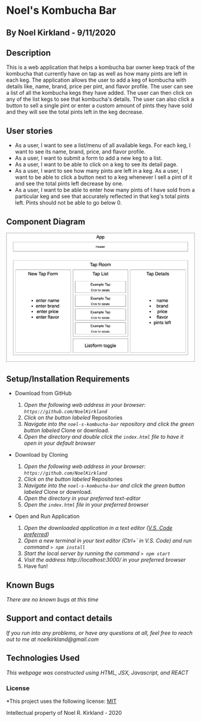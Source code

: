 # Noel's Kombucha Bar

## By Noel Kirkland - 9/11/2020

## Description
This is a web application that helps a kombucha bar owner keep track of the kombucha that currently have on tap as well as how many pints are left in each keg. The application allows the user to add a keg of kombucha with details like, name, brand, price per pint, and flavor profile. The user can see a list of all the kombucha kegs they have added. The user can then click on any of the list kegs to see that kombucha's details. The user can also click a button to sell a single pint or enter a custom amount of pints they have sold  and they will see the total pints left in the keg decrease.

## User stories
* As a user, I want to see a list/menu of all available kegs. For each keg, I want to see its name, brand, price, and flavor profile.
* As a user, I want to submit a form to add a new keg to a list.
* As a user, I want to be able to click on a keg to see its detail page.
* As a user, I want to see how many pints are left in a keg.
As a user, I want to be able to click a button next to a keg whenever I sell a pint of it and see the total pints left decrease by one.
* As a user, I want to be able to enter how many pints of I have sold from a particular keg and see that accurately reflected in that keg's total pints left. Pints should not be able to go below 0.

## Component Diagram

![](Tap-Room.png)

## Setup/Installation Requirements

* Download from GitHub
  1. _Open the following web address in your browser:
`https://github.com/NoelKirkland`_
  2. _Click on the button labeled_ Repositories
  3. _Navigate into the `noel-s-kombucha-bar` repository and click the green button labeled_ Clone or download.
  4. _Open the directory and double click the `index.html` file to have it open in your default browser_

* Download by Cloning
  1. _Open the following web address in your browser:
`https://github.com/NoelKirkland`_
  2. _Click on the button labeled_ Repositories
  3. _Navigate into the `noel-s-kombucha-bar` and click the green button labeled_ Clone or download.
  4. _Open the directory in your preferred text-editor_
  5. _Open the `index.html` file in your preferred browser_

* Open and Run Application
  1. _Open the downloaded application in a text editor ([V.S. Code preferred](https://code.visualstudio.com/))_
  2. _Open a new terminal in your text editor (Ctrl+\` in V.S. Code) and run command `> npm install`_
  3. _Start the local server by running the command `> npm start`_
  4. _Visit the address http://localhost:3000/ in your preferred browser_
  5. Have fun!

## Known Bugs

_There are no known bugs at this time_

## Support and contact details

_If you run into any problems, or have any questions at all, feel free to reach out to me at noelkirkland@gmail.com_

## Technologies Used

_This webpage was constructed using HTML, JSX, Javascript, and REACT_

### License

*This project uses the following license: [MIT](https://opensource.org/licenses/MIT)

Intellectual property of Noel R. Kirkland - 2020
